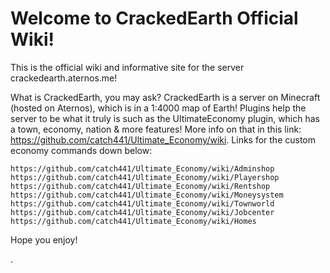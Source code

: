 # Welcome to CrackedEarth Official Wiki!
This is the official wiki and informative site for the server crackedearth.aternos.me!

What is CrackedEarth, you may ask?
CrackedEarth is a server on Minecraft (hosted on Aternos), which is in a 1:4000 map of Earth! Plugins help the server to be what it truly is such as the UltimateEconomy plugin, which has a town, economy, nation & more features! More info on that in this link: https://github.com/catch441/Ultimate_Economy/wiki. Links for the custom economy commands down below:


    
    https://github.com/catch441/Ultimate_Economy/wiki/Adminshop
    https://github.com/catch441/Ultimate_Economy/wiki/Playershop
    https://github.com/catch441/Ultimate_Economy/wiki/Rentshop
    https://github.com/catch441/Ultimate_Economy/wiki/Moneysystem
    https://github.com/catch441/Ultimate_Economy/wiki/Townworld
    https://github.com/catch441/Ultimate_Economy/wiki/Jobcenter
    https://github.com/catch441/Ultimate_Economy/wiki/Homes
   
   Hope you enjoy!

.

